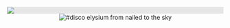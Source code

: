 <p align="center">
<img style="display: block;-webkit-user-select: none;margin: auto;background-color: hsl(0, 0%, 90%);transition: background-color 300ms;" src="https://64.media.tumblr.com/84450b2a1b3c8bfba5542224327c1a3b/11d2e8607d22c589-9d/s1280x1920/118dffd966a32a7b9fd10c291fa3561ef255c4d1.pnj">



<img alt="#disco elysium from nailed to the sky" class="J9AiF" src="https://64.media.tumblr.com/6afc8530b2214ba885a775aa9e30113f/576e509a7410b4e1-6e/s640x960/f2277fceb2dfca1c3bbc9ad02999551c5fdec639.gifv">
